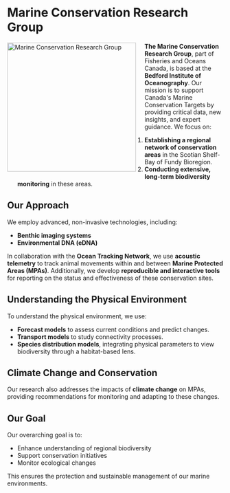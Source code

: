 # Marine Conservation Research Group

<div style='float: left; margin: 0 20px 20px 0;'>
    <img src='inst/StAnnsBank_benthic.png' alt='Marine Conservation Research Group' width='300'>
</div>

**The Marine Conservation Research Group**, part of Fisheries and Oceans Canada, is based at the **Bedford Institute of Oceanography**. Our mission is to support Canada's Marine Conservation Targets by providing critical data, new insights, and expert guidance. We focus on:

1. **Establishing a regional network of conservation areas** in the Scotian Shelf-Bay of Fundy Bioregion.
2. **Conducting extensive, long-term biodiversity monitoring** in these areas.

## Our Approach

We employ advanced, non-invasive technologies, including:

- **Benthic imaging systems**
- **Environmental DNA (eDNA)**

In collaboration with the **Ocean Tracking Network**, we use **acoustic telemetry** to track animal movements within and between **Marine Protected Areas (MPAs)**. Additionally, we develop **reproducible and interactive tools** for reporting on the status and effectiveness of these conservation sites.

## Understanding the Physical Environment

To understand the physical environment, we use:

- **Forecast models** to assess current conditions and predict changes.
- **Transport models** to study connectivity processes.
- **Species distribution models**, integrating physical parameters to view biodiversity through a habitat-based lens.

## Climate Change and Conservation

Our research also addresses the impacts of **climate change** on MPAs, providing recommendations for monitoring and adapting to these changes.

## Our Goal

Our overarching goal is to:

- Enhance understanding of regional biodiversity
- Support conservation initiatives
- Monitor ecological changes

This ensures the protection and sustainable management of our marine environments.